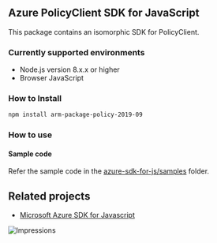 ## Azure PolicyClient SDK for JavaScript

This package contains an isomorphic SDK for PolicyClient.

### Currently supported environments

- Node.js version 8.x.x or higher
- Browser JavaScript

### How to Install

```bash
npm install arm-package-policy-2019-09
```

### How to use

#### Sample code

Refer the sample code in the [azure-sdk-for-js/samples](https://github.com/Azure/azure-sdk-for-js/tree/master/samples) folder.

## Related projects

- [Microsoft Azure SDK for Javascript](https://github.com/Azure/azure-sdk-for-js)


![Impressions](https://azure-sdk-impressions.azurewebsites.net/api/impressions/azure-sdk-for-js%2Fsdk%2Fcdn%2Farm-cdn%2FREADME.png)